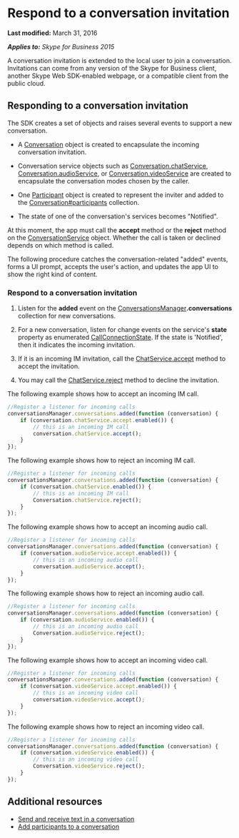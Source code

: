
# Respond to a conversation invitation

 **Last modified:** March 31, 2016

 _**Applies to:** Skype for Business 2015_

A conversation invitation is extended to the local user to join a conversation. Invitations can come from any version of the Skype for Business client, another Skype Web SDK-enabled webpage, or a compatible client from the public cloud. 


## Responding to a conversation invitation

The SDK creates a set of objects and raises several events to support a new conversation. 


- A [Conversation]( https://ucwa.skype.com/reference/WebSDK/interfaces/_s4b_sdk_d_.jcafe.conversation.html) object is created to encapsulate the incoming conversation invitation.
    
- Conversation service objects such as [Conversation.chatService](https://ucwa.skype.com/reference/WebSDK/interfaces/_s4b_sdk_d_.jcafe.conversation.html#chatservice), [Conversation.audioService](https://ucwa.skype.com/reference/WebSDK/interfaces/_s4b_sdk_d_.jcafe.conversation.html#audioservice), or [Conversation.videoService](https://ucwa.skype.com/reference/WebSDK/interfaces/_s4b_sdk_d_.jcafe.conversation.html#videoservice) are created to encapsulate the conversation modes chosen by the caller.
    
- One [Participant](https://ucwa.skype.com/reference/WebSDK/interfaces/_s4b_sdk_d_.jcafe.participant.html) object is created to represent the inviter and added to the [Conversation#participants](https://ucwa.skype.com/reference/WebSDK/interfaces/_s4b_sdk_d_.jcafe.conversation.html#participants) collection.
    
- The state of one of the conversation's services becomes "Notified".
    
At this moment, the app must call the  **accept** method or the **reject** method on the [ConversationService](https://ucwa.skype.com/reference/WebSDK/interfaces/_s4b_sdk_d_.jcafe.conversationservice.html) object. Whether the call is taken or declined depends on which method is called.

The following procedure catches the conversation-related "added" events, forms a UI prompt, accepts the user's action, and updates the app UI to show the right kind of content.


### Respond to a conversation invitation


1. Listen for the  **added** event on the [ConversationsManager](https://ucwa.skype.com/reference/WebSDK/interfaces/_s4b_sdk_d_.jcafe.conversationsmanager.html)**.conversations** collection for new conversations.
    
2. For a new conversation, listen for change events on the service's  **state** property as enumerated [CallConnectionState](https://ucwa.skype.com/reference/WebSDK/modules/_s4b_sdk_d_.jcafe.html#callconnectionstate). If the state is 'Notified', then it indicates the incoming invitation.
    
3. If it is an incoming IM invitation, call the [ChatService.accept](https://ucwa.skype.com/reference/WebSDK/interfaces/_s4b_sdk_d_.jcafe.chatservice.html#accept) method to accept the invitation.
    
4. You may call the [ChatService.reject]( https://ucwa.skype.com/reference/WebSDK/interfaces/_s4b_sdk_d_.jcafe.chatservice.html#reject) method to decline the invitation.
    
The following example shows how to accept an incoming IM call.




```js
//Register a listener for incoming calls
conversationsManager.conversations.added(function (conversation) {
    if (conversation.chatService.accept.enabled()) {
        // this is an incoming IM call
        conversation.chatService.accept();
    }
});

```

The following example shows how to reject an incoming IM call.




```js
//Register a listener for incoming calls
conversationsManager.conversations.added(function (conversation) {
    if (conversation.chatService.enabled()) {
        // this is an incoming IM call
        Conversation.chatService.reject();
    }
});

```

The following example shows how to accept an incoming audio call.




```js
//Register a listener for incoming calls
conversationsManager.conversations.added(function (conversation) {
    if (conversation.audioService.accept.enabled()) {
        // this is an incoming audio call
        conversation.audioService.accept();
    }
});

```

The following example shows how to reject an incoming audio call.




```js
//Register a listener for incoming calls
conversationsManager.conversations.added(function (conversation) {
    if (conversation.audioService.enabled()) {
        // this is an incoming audio call
        Conversation.audioService.reject();
    }
});

```

The following example shows how to accept an incoming video call.




```js
//Register a listener for incoming calls
conversationsManager.conversations.added(function (conversation) {
    if (conversation.videoService.accept.enabled()) {
        // this is an incoming video call
        conversation.videoService.accept();
    }
});

```

The following example shows how to reject an incoming video call.




```js
//Register a listener for incoming calls
conversationsManager.conversations.added(function (conversation) {
    if (conversation.videoService.enabled()) {
        // this is an incoming video call
        Conversation.videoService.reject();
    }
});

```


## Additional resources

- [Send and receive text in a conversation](SendReceiveText.md)
- [Add participants to a conversation](AddParticipants.md)
